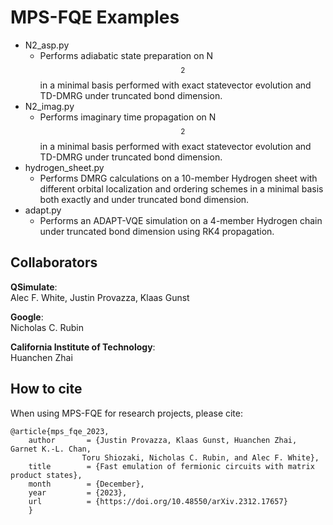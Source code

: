 # MPS-FQE Examples

- N2_asp.py
  - Performs adiabatic state preparation on N$$_2$$ in a minimal basis performed with exact statevector evolution and TD-DMRG under truncated bond dimension.
- N2_imag.py
  - Performs imaginary time propagation on N$$_2$$ in a minimal basis performed with exact statevector evolution and TD-DMRG under truncated bond dimension.
- hydrogen_sheet.py
  - Performs DMRG calculations on a 10-member Hydrogen sheet with different orbital localization and ordering schemes in a minimal basis both exactly and under truncated bond dimension.
- adapt.py
  - Performs an ADAPT-VQE simulation on a 4-member Hydrogen chain under truncated bond dimension using RK4 propagation.


## Collaborators
__QSimulate__:\
Alec F. White, Justin Provazza, Klaas Gunst

__Google__:\
Nicholas C. Rubin

__California Institute of Technology__:\
Huanchen Zhai

## How to cite
When using MPS-FQE for research projects, please cite:

```
@article{mps_fqe_2023,
    author       = {Justin Provazza, Klaas Gunst, Huanchen Zhai, Garnet K.-L. Chan,
    		    Toru Shiozaki, Nicholas C. Rubin, and Alec F. White},
    title        = {Fast emulation of fermionic circuits with matrix product states},
    month        = {December},
    year         = {2023},
    url          = {https://doi.org/10.48550/arXiv.2312.17657}
    }
```
